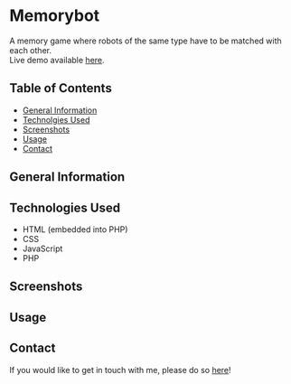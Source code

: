 # Memorybot
A memory game where robots of the same type have to be matched with each other.\
Live demo available [here](https://memorybot-av01.herokuapp.com/).

## Table of Contents
- [General Information](#general-information)
- [Technolgies Used](#technologies-used)
- [Screenshots](#screenshots)
- [Usage](#usage)
- [Contact](#contact)

## General Information

## Technologies Used
- HTML (embedded into PHP)
- CSS
- JavaScript
- PHP

## Screenshots

## Usage

## Contact
If you would like to get in touch with me, please do so [here](https://www.linkedin.com/in/anirudh-vadlamani/)!
